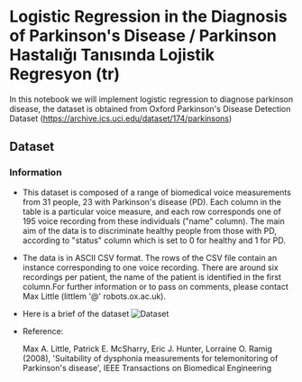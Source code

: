 # Logistic Regression in the Diagnosis of Parkinson's Disease / Parkinson Hastalığı Tanısında Lojistik Regresyon (tr)
In this notebook we will implement logistic regression to diagnose parkinson disease, the dataset is obtained from Oxford Parkinson's Disease Detection Dataset (https://archive.ics.uci.edu/dataset/174/parkinsons)

## Dataset
### Information
- This dataset is composed of a range of biomedical voice measurements from 31 people, 23 with Parkinson's disease (PD). Each column in the table is a particular voice measure, and each row corresponds one of 195 voice recording from these individuals ("name" column). The main aim of the data is to discriminate healthy people from those with PD, according to "status" column which is set to 0 for healthy and 1 for PD. 

- The data is in ASCII CSV format. The rows of the CSV file contain an instance corresponding to one voice recording. There are around six recordings per patient, the name of the patient is identified in the first column.For further information or to pass on comments, please contact Max Little (littlem '@' robots.ox.ac.uk).

- Here is a brief of the dataset
![Dataset](https://github.com/faridnec/parkinson-regression/blob/main/img/dataset.png?raw=true)

- Reference:

  Max A. Little, Patrick E. McSharry, Eric J. Hunter, Lorraine O. Ramig (2008), 'Suitability of dysphonia measurements for telemonitoring of Parkinson's disease', IEEE Transactions on Biomedical Engineering
